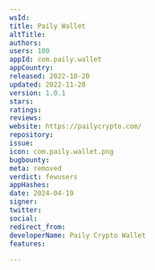 ```yaml
---
wsId: 
title: Paily Wallet
altTitle: 
authors: 
users: 100
appId: com.paily.wallet
appCountry: 
released: 2022-10-20
updated: 2022-11-28
version: 1.0.1
stars: 
ratings: 
reviews: 
website: https://pailycrypto.com/
repository: 
issue: 
icon: com.paily.wallet.png
bugbounty: 
meta: removed
verdict: fewusers
appHashes: 
date: 2024-04-19
signer: 
twitter: 
social: 
redirect_from: 
developerName: Paily Crypto Wallet
features: 

---
```


